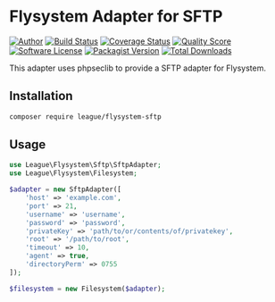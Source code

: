 # Flysystem Adapter for SFTP

[![Author](http://img.shields.io/badge/author-@frankdejonge-blue.svg?style=flat-square)](https://twitter.com/frankdejonge)
[![Build Status](https://img.shields.io/travis/thephpleague/flysystem-sftp/master.svg?style=flat-square)](https://travis-ci.org/thephpleague/flysystem-sftp)
[![Coverage Status](https://img.shields.io/scrutinizer/coverage/g/thephpleague/flysystem-sftp.svg?style=flat-square)](https://scrutinizer-ci.com/g/thephpleague/flysystem-sftp/code-structure)
[![Quality Score](https://img.shields.io/scrutinizer/g/thephpleague/flysystem-sftp.svg?style=flat-square)](https://scrutinizer-ci.com/g/thephpleague/flysystem-sftp)
[![Software License](https://img.shields.io/badge/license-MIT-brightgreen.svg?style=flat-square)](LICENSE)
[![Packagist Version](https://img.shields.io/packagist/v/league/flysystem-sftp.svg?style=flat-square)](https://packagist.org/packages/league/flysystem-sftp)
[![Total Downloads](https://img.shields.io/packagist/dt/league/flysystem-sftp.svg?style=flat-square)](https://packagist.org/packages/league/flysystem-sftp)

This adapter uses phpseclib to provide a SFTP adapter for Flysystem.

## Installation

```bash
composer require league/flysystem-sftp
```

## Usage

```php
use League\Flysystem\Sftp\SftpAdapter;
use League\Flysystem\Filesystem;

$adapter = new SftpAdapter([
    'host' => 'example.com',
    'port' => 21,
    'username' => 'username',
    'password' => 'password',
    'privateKey' => 'path/to/or/contents/of/privatekey',
    'root' => '/path/to/root',
    'timeout' => 10,
    'agent' => true,
    'directoryPerm' => 0755
]);

$filesystem = new Filesystem($adapter);
```
